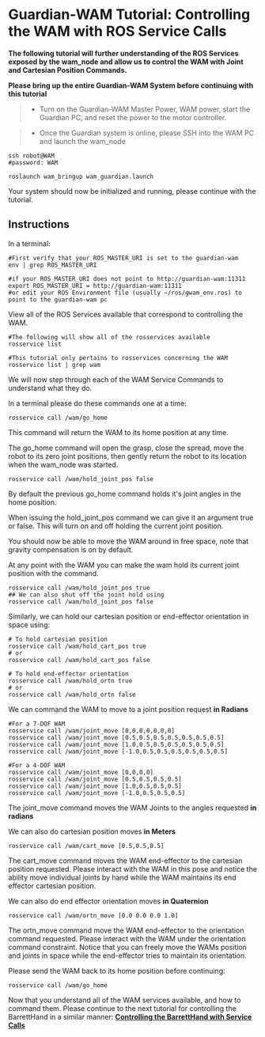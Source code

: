 # Guardian-WAM Tutorial: Controlling the WAM with ROS Service Calls #

**The following tutorial will further understanding of the ROS Services exposed by the wam\_node and allow us to control the WAM with Joint and Cartesian Position Commands.**

**Please bring up the entire Guardian-WAM System before continuing with this tutorial**

> - Turn on the Guardian-WAM Master Power, WAM power, start the Guardian PC, and reset the power to the motor controller.

> - Once the Guardian system is online, please SSH into the WAM PC and launch the wam\_node

```
ssh robot@WAM
#password: WAM

roslaunch wam_bringup wam_guardian.launch
```

Your system should now be initialized and running, please continue with the tutorial.

## Instructions ##

In a terminal:
```
#First verify that your ROS_MASTER_URI is set to the guardian-wam
env | grep ROS_MASTER_URI

#if your ROS_MASTER_URI does not point to http://guardian-wam:11311
export ROS_MASTER_URI = http://guardian-wam:11311
#or edit your ROS Environment file (usually ~/ros/gwam_env.ros) to point to the guardian-wam pc
```

View all of the ROS Services available that correspond to controlling the WAM.
```
#The following will show all of the rosservices available
rosservice list

#This tutorial only pertains to rosservices concerning the WAM
rosservice list | grep wam

```

We will now step through each of the WAM Service Commands to understand what they do.

In a terminal please do these commands one at a time:
```
rosservice call /wam/go_home
```
This command will return the WAM to its home position at any time.

The go\_home command will open the grasp, close the spread, move the robot to its zero joint positions, then gently return the robot to its location when the wam\_node was started.

```
rosservice call /wam/hold_joint_pos false
```
By default the previous go\_home command holds it's joint angles in the home position.

When issuing the hold\_joint\_pos command we can give it an argument true or false.  This will turn on and off holding the current joint position.

You should now be able to move the WAM around in free space, note that gravity compensation is on by default.

At any point with the WAM you can make the wam hold its current joint position with the command.
```
rosservice call /wam/hold_joint_pos true
## We can also shut off the joint hold using
rosservice call /wam/hold_joint_pos false
```

Similarly, we can hold our cartesian position or end-effector orientation in space using:
```
# To hold cartesian position
rosservice call /wam/hold_cart_pos true
# or 
rosservice call /wam/hold_cart_pos false

# To hold end-effector orientation
rosservice call /wam/hold_ortn true
# or 
rosservice call /wam/hold_ortn false
```

We can command the WAM to move to a joint position request **in Radians**
```
#For a 7-DOF WAM
rosservice call /wam/joint_move [0,0,0,0,0,0,0]
rosservice call /wam/joint_move [0.5,0.5,0.5,0.5,0.5,0.5,0.5]
rosservice call /wam/joint_move [1.0,0.5,0.5,0.5,0.5,0.5,0.5]
rosservice call /wam/joint_move [-1.0,0.5,0.5,0.5,0.5,0.5,0.5]

#For a 4-DOF WAM
rosservice call /wam/joint_move [0,0,0,0]
rosservice call /wam/joint_move [0.5,0.5,0.5,0.5]
rosservice call /wam/joint_move [1.0,0.5,0.5,0.5]
rosservice call /wam/joint_move [-1.0,0.5,0.5,0.5]
```
The joint\_move command moves the WAM Joints to the angles requested **in radians**

We can also do cartesian position moves **in Meters**
```
rosservice call /wam/cart_move [0.5,0.5,0.5]
```
The cart\_move command moves the WAM end-effector to the cartesian position requested.  Please interact with the WAM in this pose and notice the ability move individual joints by hand while the WAM maintains its end effector cartesian position.

We can also do end effector orientation moves **in Quaternion**
```
rosservice call /wam/ortn_move [0.0 0.0 0.0 1.0]
```
The ortn\_move command move the WAM end-effector to the orientation command requested.  Please interact with the WAM under the orientation command constraint.  Notice that you can freely move the WAMs position and joints in space while the end-effector tries to maintain its orientation.

Please send the WAM back to its home position before continuing:
```
rosservice call /wam/go_home
```

Now that you understand all of the WAM services available, and how to command them.  Please continue to the next tutorial for controlling the BarrettHand in a similar manner:  **[Controlling the BarrettHand with Service Calls](http://code.google.com/p/gwam-ros-pkg/wiki/GWAMTutorialsBHANDCntrl)**